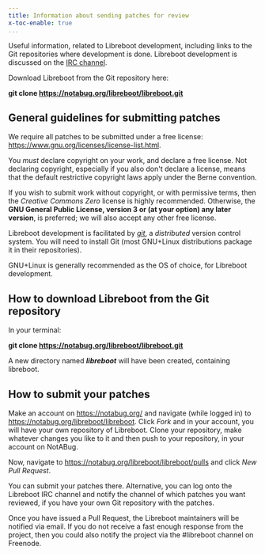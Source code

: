 ```yaml
---
title: Information about sending patches for review
x-toc-enable: true
...
```


Useful information, related to Libreboot development, including links to the
Git repositories where development is done. Libreboot development is discussed
on the [IRC channel](https://webchat.freenode.net/?channels=libreboot).

Download Libreboot from the Git repository here:

**git clone https://notabug.org/libreboot/libreboot.git**

General guidelines for submitting patches
-----------------------------------------

We require all patches to be submitted under a free license:
<https://www.gnu.org/licenses/license-list.html>.

You *must* declare copyright on your work, and declare a free license. Not
declaring copyright, especially if you also don't declare a license, means that
the default restrictive copyright laws apply under the Berne convention.

If you wish to submit work without copyright, or with permissive terms, then
the *Creative Commons Zero* license is highly recommended. Otherwise, the **GNU
General Public License, version 3 or (at your option) any later version**, is
preferred; we will also accept any other free license.

Libreboot development is facilitated by *[git](https://git-scm.com/)*, a
*distributed* version control system. You will need to install Git (most
GNU+Linux distributions package it in their repositories).

GNU+Linux is generally recommended as the OS of choice, for Libreboot
development.

How to download Libreboot from the Git repository
-------------------------------------------------

In your terminal:

**git clone https://notabug.org/libreboot/libreboot.git**

A new directory named ***libreboot*** will have been created, containing
libreboot.

How to submit your patches 
--------------------------

Make an account on <https://notabug.org/> and navigate (while logged in) to
<https://notabug.org/libreboot/libreboot>. Click *Fork* and in your account,
you will have your own repository of Libreboot. Clone your repository, make
whatever changes you like to it and then push to your repository, in your
account on NotABug.

Now, navigate to <https://notabug.org/libreboot/libreboot/pulls> and click
*New Pull Request*. 

You can submit your patches there. Alternative, you can log onto the Libreboot
IRC channel and notify the channel of which patches you want reviewed, if you
have your own Git repository with the patches.

Once you have issued a Pull Request, the Libreboot maintainers will be notified
via email. If you do not receive a fast enough response from the project, then
you could also notify the project via the #libreboot channel on Freenode.
